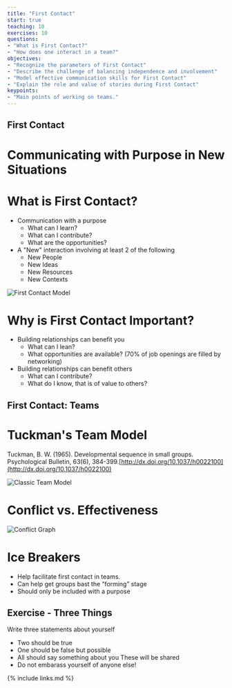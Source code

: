 ```yaml
---
title: "First Contact"
start: true
teaching: 10
exercises: 10
questions:
- "What is First Contact?"
- "How does one interact in a team?"
objectives:
- "Recognize the parameters of First Contact"
- "Describe the challenge of balancing independence and involvement"
- "Model effective communication skills for First Contact"
- "Explain the role and value of stories during First Contact"
keypoints:
- "Main points of working on teams."
---
```

## First Contact
# Communicating with Purpose in New Situations

# What is First Contact?
- Communication with a purpose
  - What can I learn?
  - What can I contribute?
  - What are the opportunities?
- A "New" interaction involving at least 2 of the following
  - New People
  - New Ideas
  - New Resources
  - New Contexts

![First Contact Model](//nguyentj.github.io/CyberAmbassadors-CMS/fig/first_contact.PNG)

# Why is First Contact Important?
- Building relationships can benefit you
  - What can I lean?
  - What opportunities are available? (70% of job openings are filled  by networking)
- Building relationships can benefit others
  - What can I contribute?
  - What do I know, that is of value to others?

## First Contact: Teams

# Tuckman's Team Model
Tuckman, B. W. (1965). Developmental sequence in small groups. Psychological Bulletin, 63(6), 384-399.[http://dx.doi.org/10.1037/h0022100](http://dx.doi.org/10.1037/h0022100)

![Classic Team Model](//nguyentj.github.io/CyberAmbassadors-CMS/fig/team_work.png)

# Conflict vs. Effectiveness
![Conflict Graph](//nguyentj.github.io/CyberAmbassadors-CMS/fig/Conflict.PNG)

# Ice Breakers
- Help facilitate first contact in teams.
- Can help get groups bast the “forming” stage
- Should only be included with a purpose

## Exercise - Three Things
Write three statements about yourself
- Two should be true
- One should be false but possible
- All should say something about you
These will be shared
- Do not embarass yourself of anyone else!


{% include links.md %}
